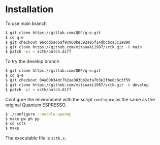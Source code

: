 # Installation

To use main branch

``` bash
$ git clone https://gitlab.com/QEF/q-e.git
$ cd q-e
$ git checkout 96cdd5ac6af9c060be392a95f14dbcbca5c1a890
$ git clone https://github.com/mitsuaki1987/sctk.git -b main
$ patch -p1 < sctk/patch.diff
```

To try the develop branch 

``` bash
$ git clone https://gitlab.com/QEF/q-e.git
$ cd q-e
$ git checkout 04a00b34dc7b2ae083bb2efa7b3e2fbe8c8c3f59
$ git clone https://github.com/mitsuaki1987/sctk.git -b develop
$ patch -p1 < sctk/patch.diff
```

Configure the environment with the script `configure`
as the same as the original Quantum ESPRESSO.
               
``` bash
$ ./configure --enable-openmp
$ make pw ph pp
$ cd sctk
$ make
```

The executable file is `sctk.x`.
